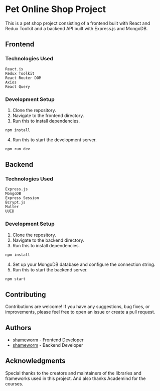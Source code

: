 # Pet Online Shop Project
This is a pet shop project consisting of a frontend built with React and Redux Toolkit and a backend API built with Express.js and MongoDB.

## Frontend

### Technologies Used
    React.js
    Redux Toolkit
    React Router DOM
    Axios
    React Query
### Development Setup
1. Clone the repository.
2. Navigate to the frontend directory.
3. Run this to install dependencies.

```bash
npm install 
```

4. Run this to start the development server.

```bash
npm run dev
```

## Backend
### Technologies Used
    Express.js
    MongoDB
    Express Session
    Bcrypt.js
    Multer
    UUID
### Development Setup
1. Clone the repository.
2. Navigate to the backend directory.
3. Run this to install dependencies.

```bash
npm install 
```

4. Set up your MongoDB database and configure the connection string.
5. Run this to start the backend server.

```bash
npm start 
```

## Contributing
Contributions are welcome! If you have any suggestions, bug fixes, or improvements, please feel free to open an issue or create a pull request.

## Authors
* [shameworm](https://github.com/shameworm) - Frontend Developer
* [shameworm](https://github.com/shameworm) - Backend Developer
## Acknowledgments
Special thanks to the creators and maintainers of the libraries and frameworks used in this project. And also thanks Academind for the courses.
